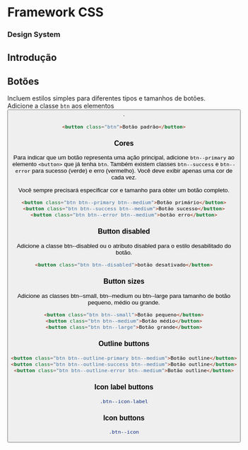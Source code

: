 # Framework CSS

### Design System

## Introdução

## Botões

Incluem estilos simples para diferentes tipos e tamanhos de botões. Adicione a classe `btn` aos elementos <button>.

```html
<button class="btn">Botão padrão</button>
```

### Cores

Para indicar que um botão representa uma ação principal, adicione `btn--primary` ao elemento `<button>` que já tenha `btn`. Também existem classes `btn--success` e `btn--error` para sucesso (verde) e erro (vermelho). Você deve exibir apenas uma cor de cada vez.

Você sempre precisará especificar cor e tamanho para obter um botão completo.

```html
<button class="btn btn--primary btn--medium">Botão primário</button>
<button class="btn btn--success btn--medium">Botão sucesso</button>
<button class="btn btn--error btn--medium">botão erro</button>
```

### Button disabled

Adicione a classe btn--disabled ou o atributo disabled para o estilo desabilitado do botão.

```html
<button class="btn btn--disabled">botão desativado</button>
```

### Button sizes

Adicione as classes btn--small, btn--medium ou btn--large para tamanho de botão pequeno, médio ou grande.

```html
<button class="btn btn--small">Botão pequeno</button>
<button class="btn btn--medium">Botão médio</button>
<button class="btn btn--large">Botão grande</button>
```

### Outline buttons

```html
<button class="btn btn--outline-primary btn--medium">Botão outline</button>
<button class="btn btn--outline-success btn--medium">Botão outline</button>
<button class="btn btn--outline-error btn--medium">Botão outline</button>
```

### Icon label buttons

```css
.btn--icon-label
```

### Icon buttons

```css
.btn--icon
```
